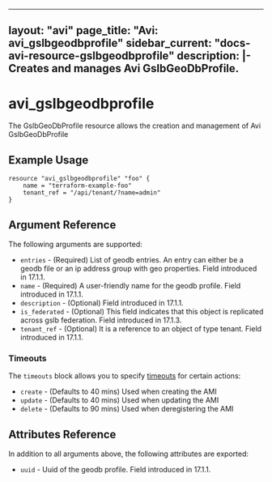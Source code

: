 <!--
    Copyright 2021 VMware, Inc.
    SPDX-License-Identifier: Mozilla Public License 2.0
-->
---
layout: "avi"
page_title: "Avi: avi_gslbgeodbprofile"
sidebar_current: "docs-avi-resource-gslbgeodbprofile"
description: |-
  Creates and manages Avi GslbGeoDbProfile.
---

# avi_gslbgeodbprofile

The GslbGeoDbProfile resource allows the creation and management of Avi GslbGeoDbProfile

## Example Usage

```hcl
resource "avi_gslbgeodbprofile" "foo" {
    name = "terraform-example-foo"
    tenant_ref = "/api/tenant/?name=admin"
}
```

## Argument Reference

The following arguments are supported:

* `entries` - (Required) List of geodb entries. An entry can either be a geodb file or an ip address group with geo properties. Field introduced in 17.1.1.
* `name` - (Required) A user-friendly name for the geodb profile. Field introduced in 17.1.1.
* `description` - (Optional) Field introduced in 17.1.1.
* `is_federated` - (Optional) This field indicates that this object is replicated across gslb federation. Field introduced in 17.1.3.
* `tenant_ref` - (Optional) It is a reference to an object of type tenant. Field introduced in 17.1.1.


### Timeouts

The `timeouts` block allows you to specify [timeouts](https://www.terraform.io/docs/configuration/resources.html#timeouts) for certain actions:

* `create` - (Defaults to 40 mins) Used when creating the AMI
* `update` - (Defaults to 40 mins) Used when updating the AMI
* `delete` - (Defaults to 90 mins) Used when deregistering the AMI

## Attributes Reference

In addition to all arguments above, the following attributes are exported:

* `uuid` -  Uuid of the geodb profile. Field introduced in 17.1.1.

